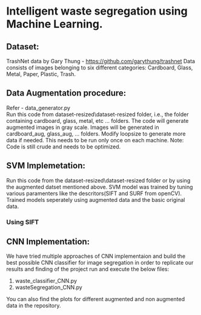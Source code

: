 # Intelligent waste segregation using Machine Learning.

## Dataset: 
TrashNet data by Gary Thung - https://github.com/garythung/trashnet
Data consists of images belonging to six different categories:
Cardboard, Glass, Metal, Paper, Plastic, Trash.

## Data Augmentation procedure:
Refer - data_generator.py  
Run this code from dataset-resized\dataset-resized folder, i.e., the folder containing cardboard, glass, metal, etc ... folders.
The code will generate augmented images in gray scale. Images will be generated in cardboard_aug, glass_aug, ... folders.
Modify loopsize to generate more data if needed.
This needs to be run only once on each machine.
Note: Code is still crude and needs to be optimized.

## SVM Implemetation:
Run this code from the dataset-resized\dataset-resized folder or by using the augmented datset mentioned above. SVM model was trained by tuning various paramenters like the descritors(SIFT and SURF from openCV). Trained models seperately using augmented data and the basic original data.
### Using SIFT

## CNN Implementation:
We have tried multiple approaches of CNN implementaion and build the best possible CNN classifier for image segregation in order to replicate our results and finding of the project run and execute the below files:
1. waste_classifier_CNN.py
2. wasteSegregation_CNN.py

You can also find the plots for different augmented and non augmented data in the repository.


